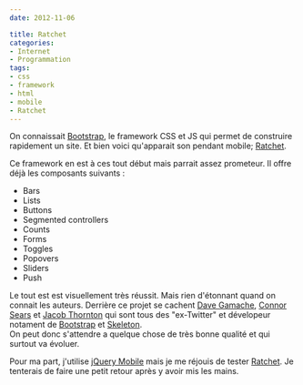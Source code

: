 ```yaml
---
date: 2012-11-06

title: Ratchet
categories:
- Internet
- Programmation
tags:
- css
- framework
- html
- mobile
- Ratchet
---
```

<p>On connaissait <a href="https://twitter.github.com/bootstrap/">Bootstrap</a>, le framework CSS et JS qui permet de construire rapidement un site. Et bien voici qu'apparait son pendant mobile; <a href="https://maker.github.com/ratchet/">Ratchet</a>.</p>

<p>Ce framework en est à ces tout début mais parrait assez prometeur. Il offre déjà les composants suivants :</p>

<ul>
<li>Bars</li>
<li>Lists</li>
<li>Buttons</li>
<li>Segmented controllers</li>
<li>Counts</li>
<li>Forms</li>
<li>Toggles</li>
<li>Popovers</li>
<li>Sliders</li>
<li>Push</li>
</ul>

<p>Le tout est est visuellement très réussit. Mais rien d'étonnant quand on connait les auteurs. Derrière ce projet se cachent <a href="https://www.twitter.com/dhg">Dave Gamache</a>, <a href="https://www.twitter.com/connors">Connor Sears</a> et <a href="Dave Gamache, Connor Sears, and Jacob Thornton">Jacob Thornton</a> qui sont tous des "ex-Twitter" et dévelopeur notament de <a href="https://twitter.github.com/bootstrap/">Bootstrap</a> et <a href="https://www.getskeleton.com/">Skeleton</a>. <br />
On peut donc s'attendre a quelque chose de très bonne qualité et qui surtout va évoluer.</p>

<p>Pour ma part, j'utilise <a href="https://jquerymobile.com/">jQuery Mobile</a> mais je me réjouis de tester <a href="https://maker.github.com/ratchet/">Ratchet</a>. Je tenterais de faire une petit retour après y avoir mis les mains.</p>
